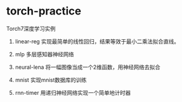 # torch-practice

Torch7深度学习实例

1. linear-reg
   实现最简单的线性回归，结果等效于最小二乘法拟合直线。

2. mlp 
   多层感知器神经网络

3. neural-lena
   将一幅图像当成一个2维函数，用神经网络去拟合

4. mnist
   实现mnist数据库的训练

5. rnn-timer
   用递归神经网络实现一个简单地计时器
